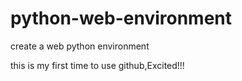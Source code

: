 # python-web-environment
create a web python environment

this is my first time to use github,Excited!!!
